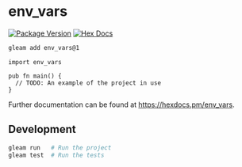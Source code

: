 # env_vars

[![Package Version](https://img.shields.io/hexpm/v/env_vars)](https://hex.pm/packages/env_vars)
[![Hex Docs](https://img.shields.io/badge/hex-docs-ffaff3)](https://hexdocs.pm/env_vars/)

```sh
gleam add env_vars@1
```
```gleam
import env_vars

pub fn main() {
  // TODO: An example of the project in use
}
```

Further documentation can be found at <https://hexdocs.pm/env_vars>.

## Development

```sh
gleam run   # Run the project
gleam test  # Run the tests
```
